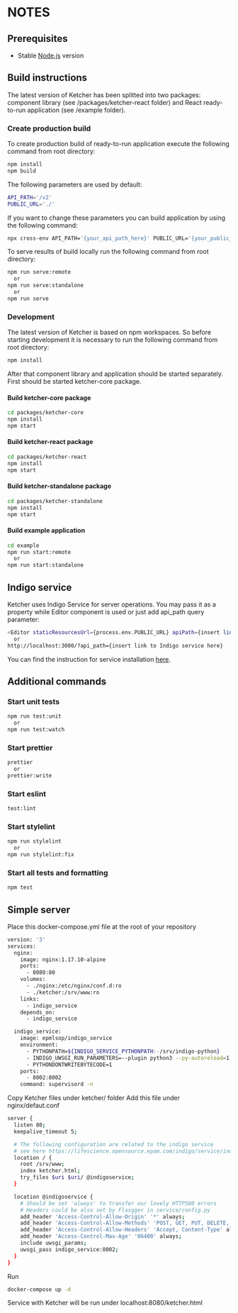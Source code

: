 # NOTES

## Prerequisites

- Stable [Node.js](https://nodejs.org) version

## Build instructions

The latest version of Ketcher has been splitted into two packages: component library (see /packages/ketcher-react folder) and React ready-to-run application (see /example folder).

### Create production build

To create production build of ready-to-run application execute the following command from root directory:

```sh
npm install
npm build
```

The following parameters are used by default:

```sh
API_PATH='/v2'
PUBLIC_URL='./'
```

If you want to change these parameters you can build application by using the following command:

```sh
npx cross-env API_PATH='{your_api_path_here}' PUBLIC_URL='{your_public_url_here}' npm build
```

To serve results of build locally run the following command from root directory:

```sh
npm run serve:remote
  or
npm run serve:standalone
  or
npm run serve
```

### Development

The latest version of Ketcher is based on npm workspaces. So before starting development it is necessary to run the following command from root directory:

```sh
npm install
```

After that component library and application should be started separately. First should be started ketcher-core package.

#### Build ketcher-core package

```sh
cd packages/ketcher-core
npm install
npm start
```

#### Build ketcher-react package

```sh
cd packages/ketcher-react
npm install
npm start
```

#### Build ketcher-standalone package

```sh
cd packages/ketcher-standalone
npm install
npm start
```

#### Build example application

```sh
cd example
npm run start:remote
  or
npm run start:standalone
```

## Indigo service

Ketcher uses Indigo Service for server operations.
You may pass it as a property while Editor component is used or just add api_path query parameter:

```sh
<Editor staticResourcesUrl={process.env.PUBLIC_URL} apiPath={insert link to Indigo service here} />
  or
http://localhost:3000/?api_path={insert link to Indigo service here}
```

You can find the instruction for service installation
[here](http://lifescience.opensource.epam.com/indigo/service/index.html).

## Additional commands

### Start unit tests

```sh
npm run test:unit
  or
npm run test:watch
```

### Start prettier

```sh
prettier
  or
prettier:write
```

### Start eslint

```sh
test:lint
```

### Start stylelint

```sh
npm run stylelint
  or
npm run stylelint:fix
```

### Start all tests and formatting

```sh
npm test
```

## Simple server

Place this docker-compose.yml file at the root of your repository

```sh
version: '3'
services:
  nginx:
    image: nginx:1.17.10-alpine
    ports:
      - 8080:80
    volumes:
      - ./nginx:/etc/nginx/conf.d:ro
      - ./ketcher:/srv/www:ro
    links:
      - indigo_service
    depends_on:
      - indigo_service

  indigo_service:
    image: epmlsop/indigo_service
    environment:
      - PYTHONPATH=${INDIGO_SERVICE_PYTHONPATH:-/srv/indigo-python}
      - INDIGO_UWSGI_RUN_PARAMETERS=--plugin python3 --py-autoreload=1
      - PYTHONDONTWRITEBYTECODE=1
    ports:
      - 8002:8002
    command: supervisord -n
```

Copy Ketcher files under ketcher/ folder
Add this file under nginx/defaut.conf

```sh
server {
  listen 80;
  keepalive_timeout 5;

  # The following configuration are related to the indigo service
  # see here https://lifescience.opensource.epam.com/indigo/service/index.html
  location / {
    root /srv/www;
    index ketcher.html;
    try_files $uri $uri/ @indigoservice;
  }

  location @indigoservice {
    # Should be set 'always' to transfer our lovely HTTP500 errors
    # Headers could be also set by Flasgger in service/config.py
    add_header 'Access-Control-Allow-Origin' '*' always;
    add_header 'Access-Control-Allow-Methods' 'POST, GET, PUT, DELETE, OPTIONS' always;
    add_header 'Access-Control-Allow-Headers' 'Accept, Content-Type' always;
    add_header 'Access-Control-Max-Age' '86400' always;
    include uwsgi_params;
    uwsgi_pass indigo_service:8002;
  }
}
```

Run

```sh
docker-compose up -d
```

Service with Ketcher will be run under localhost:8080/ketcher.html
